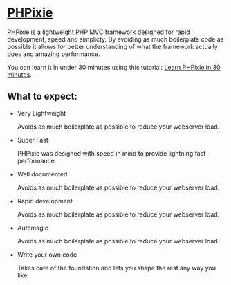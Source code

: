 [PHPixie](http://phpixie.com)
=======

PHPixie is a lightweight PHP MVC framework designed for 
rapid development, speed and simplicty. By avoiding as
much boilerplate code as possible it allows for better 
understanding of what the framework actually does and
amazing performance.

You can learn it in under 30 minutes using this tutorial:
[Learn PHPixie in 30 minutes](http://phpixie.com/tutorials/learn-phpixie-in-30-minutes/).


What to expect:
---------------

* Very Lightweight

  Avoids as much boilerplate as possible to reduce your webserver load.

* Super Fast

  PHPixie was designed with speed in mind to provide lightning fast performance.

* Well documented

  Avoids as much boilerplate as possible to reduce your webserver load.

* Rapid development

  Avoids as much boilerplate as possible to reduce your webserver load.

* Automagic

  Avoids as much boilerplate as possible to reduce your webserver load.

* Write your own code

  Takes care of the foundation and lets you shape the rest any way you like.
